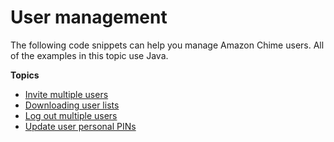 # User management<a name="users"></a>

The following code snippets can help you manage Amazon Chime users\. All of the examples in this topic use Java\.

**Topics**
+ [Invite multiple users](invite-users.md)
+ [Downloading user lists](download-users.md)
+ [Log out multiple users](logout-users.md)
+ [Update user personal PINs](update-pins.md)